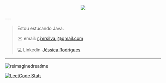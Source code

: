 <!---
- 👋 Oie, Eu sou a Jéssica Rodrigues
- 🌱 Estou aprendendo Node.js e Typescript no momento
--->
<h1 align="center">
  <a href="https://git.io/typing-svg">
    <img src="https://readme-typing-svg.herokuapp.com/?lines=Junior+Fullstack+Developer&center=true&size=28">
  </a>
</h1>
---

> 
>  Estou estudando Java.
> 
> :envelope: email: <r.jmrsilva.j@gmail.com>
> 
> :computer: Linkedin: [Jéssica Rodrigues](https://www.linkedin.com/in/jm-rod/)
> 


----
<img src="https://myreadme.vercel.app/api/embed/JNamasaki?panels=userstatistics,toplanguages" alt="reimaginedreadme" /> 

[![LeetCode Stats](https://leetcard.jacoblin.cool/JNamasaki?theme=dark&extension=activity)](https://leetcard.jacoblin.cool/JNamasaki?theme=dark&extension=activity) 


<!---
![](https://github-readme-streak-stats.herokuapp.com/?user=JNamasaki&theme=radical&hide_border=true)

JNamasaki/JNamasaki is a ✨ special ✨ repository because its `README.md` (this file) appears on your GitHub profile.
You can click the Preview link to take a look at your changes.
--->
